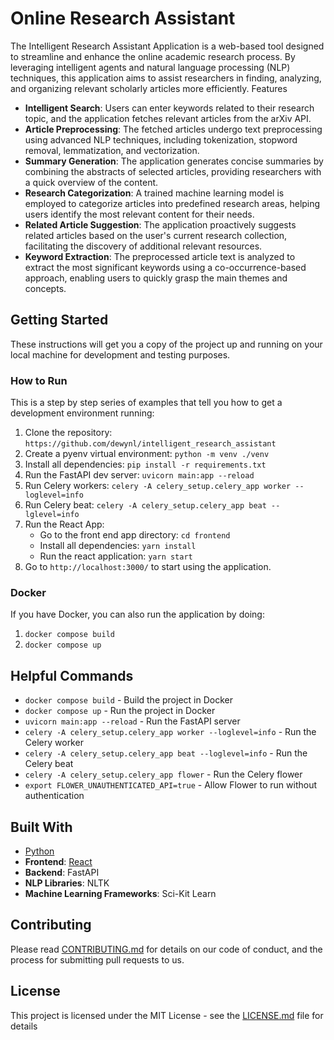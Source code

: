 # Online Research Assistant

The Intelligent Research Assistant Application is a web-based tool designed to streamline and enhance the online academic research process. By leveraging intelligent agents and natural language processing (NLP) techniques, this application aims to assist researchers in finding, analyzing, and organizing relevant scholarly articles more efficiently.
Features

- **Intelligent Search**: Users can enter keywords related to their research topic, and the application fetches relevant articles from the arXiv API.
- **Article Preprocessing**: The fetched articles undergo text preprocessing using advanced NLP techniques, including tokenization, stopword removal, lemmatization, and vectorization.
- **Summary Generation**: The application generates concise summaries by combining the abstracts of selected articles, providing researchers with a quick overview of the content.
- **Research Categorization**: A trained machine learning model is employed to categorize articles into predefined research areas, helping users identify the most relevant content for their needs.
- **Related Article Suggestion**: The application proactively suggests related articles based on the user's current research collection, facilitating the discovery of additional relevant resources.
- **Keyword Extraction**: The preprocessed article text is analyzed to extract the most significant keywords using a co-occurrence-based approach, enabling users to quickly grasp the main themes and concepts.

## Getting Started

These instructions will get you a copy of the project up and running on your local machine for development and testing purposes.

### How to Run

This is a step by step series of examples that tell you how to get a development environment running:

1. Clone the repository: `https://github.com/dewynl/intelligent_research_assistant`
2. Create a pyenv virtual environment: `python -m venv ./venv`
3. Install all dependencies: `pip install -r requirements.txt`
4. Run the FastAPI dev server: `uvicorn main:app --reload`
5. Run Celery workers: `celery -A celery_setup.celery_app worker --loglevel=info`
6. Run Celery beat: `celery -A celery_setup.celery_app beat --lglevel=info`
7. Run the React App:
   - Go to the front end app directory: `cd frontend`
   - Install all dependencies: `yarn install`
   - Run the react application: `yarn start`
8. Go to `http://localhost:3000/` to start using the application.

### Docker

If you have Docker, you can also run the application by doing:
1. `docker compose build`
2. `docker compose up`

## Helpful Commands

- `docker compose build` - Build the project in Docker
- `docker compose up` - Run the project in Docker
- `uvicorn main:app --reload` - Run the FastAPI server
- `celery -A celery_setup.celery_app worker --loglevel=info` - Run the Celery worker
- `celery -A celery_setup.celery_app beat --loglevel=info` - Run the Celery beat
- `celery -A celery_setup.celery_app flower` - Run the Celery flower
- `export FLOWER_UNAUTHENTICATED_API=true` - Allow Flower to run without authentication

## Built With

- [Python](https://www.python.org/)
- **Frontend**: [React](https://reactjs.org/)
- **Backend**: FastAPI
- **NLP Libraries**: NLTK
- **Machine Learning Frameworks**: Sci-Kit Learn

## Contributing

Please read [CONTRIBUTING.md](CONTRIBUTING.md) for details on our code of conduct, and the process for submitting pull requests to us.

## License

This project is licensed under the MIT License - see the [LICENSE.md](LICENSE.md) file for details
